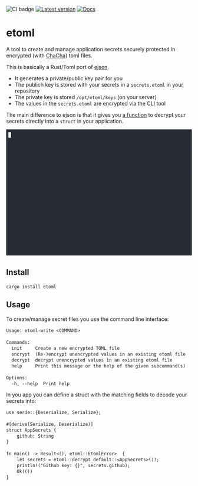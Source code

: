 ![CI badge](https://github.com/axelerator/etoml/actions/workflows/ci.yml/badge.svg)
[![Latest version](https://img.shields.io/crates/v/etoml.svg)](https://crates.io/crates/etoml)
[![Docs](https://img.shields.io/badge/docs-rs-blue)](https://docs.rs/etoml/latest)
# etoml

A tool to create and manage application secrets securely protected in encrypted
(with [ChaCha](https://docs.rs/crypto_box/latest/crypto_box/index.html?search=ChaChaBox#choosing-chachabox-vs-salsabox)) 
toml files.

This is basically a Rust/Toml port of [ejson](https://github.com/Shopify/ejson).

- It generates a private/public key pair for you
- The publich key is stored with your secrets in a `secrets.etoml` in your repository
- The private key is stored `/opt/etoml/keys` (on your server)
- The values in the `secrets.etoml` are encrypted via the CLI tool

The main difference to ejson is that it gives you [a function](https://docs.rs/etoml/0.2.0/etoml/fn.decrypt_default.html) to decrypt your secrets directly
into a `struct` in your application.

![Demonstration](https://raw.githubusercontent.com/axelerator/etoml/main/etoml.gif)
## Install

`cargo install etoml`

## Usage

To create/manage secret files you use the command line interface:

```ignore
Usage: etoml-write <COMMAND>

Commands:
  init     Create a new encrypted TOML file
  encrypt  (Re-)encrypt unencrypted values in an existing etoml file
  decrypt  decrypt unencrypted values in an existing etoml file
  help     Print this message or the help of the given subcommand(s)

Options:
  -h, --help  Print help
```

In you app you can define a struct with the matching fields to decode your secrets into:

```ignore
use serde::{Deserialize, Serialize};

#[derive(Serialize, Deserialize)]
struct AppSecrets {
    github: String
}

fn main() -> Result<(), etoml::EtomlError>  {
    let secrets = etoml::decrypt_default::<AppSecrets>()?;
    println!("Github key: {}", secrets.github);
    Ok(())
}
```


